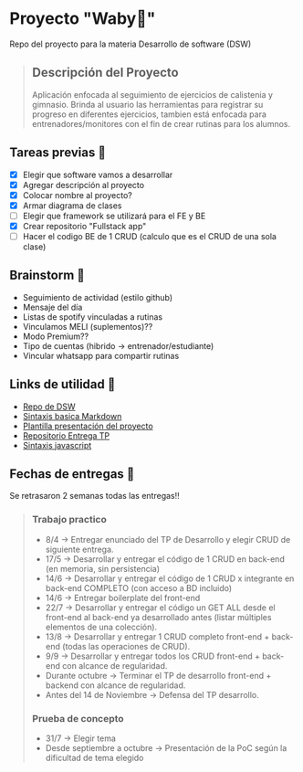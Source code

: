 # Proyecto "Waby🦾" 
Repo del proyecto para la materia Desarrollo de software (DSW)
> ## Descripción del Proyecto
> Aplicación enfocada al seguimiento de ejercicios de calistenia y gimnasio. Brinda al usuario las herramientas para registrar su progreso en diferentes ejercicios, tambien está enfocada para entrenadores/monitores con el fin de crear rutinas para los alumnos. 

## Tareas previas 📃
- [x] Elegir que software vamos a desarrollar
- [x] Agregar descripción al proyecto
- [x] Colocar nombre al proyecto?
- [x] Armar diagrama de clases
- [ ] Elegir que framework se utilizará para el FE y BE
- [x] Crear repositorio "Fullstack app"
- [ ] Hacer el codigo BE de 1 CRUD (calculo que es el CRUD de una sola clase)

## Brainstorm 🧠 
- Seguimiento de actividad (estilo github)
- Mensaje del día
- Listas de spotify vinculadas a rutinas
- Vinculamos MELI (suplementos)??
- Modo Premium??
- Tipo de cuentas (hibrido -> entrenador/estudiante)
- Vincular whatsapp para compartir rutinas

## Links de utilidad 🔗
- <a href = "https://github.com/utnfrrodsw/desarrollo-de-software" target = "_blank">Repo de DSW</a>
- <a href = "https://www.markdownguide.org/basic-syntax/#blockquotes-with-other-elements" target = "_blank">Sintaxis basica Markdown</a>
- <a href ="https://github.com/utnfrrodsw/tp/blob/main/proposal.md">Plantilla presentación del proyecto</a>
- <a href = "https://github.com/FR4NKK0/WabyAPP">Repositorio Entrega TP</a>
- <a href = "https://github.com/airbnb/javascript">Sintaxis javascript</a>

 ## Fechas de entregas 📅
 Se retrasaron 2 semanas todas las entregas‼️
> ### Trabajo practico 
> - 8/4 -> Entregar enunciado del TP de Desarrollo y elegir CRUD de siguiente entrega.
> - 17/5 -> Desarrollar y entregar el código de 1 CRUD en back-end (en memoria, sin persistencia)
> - 14/6 -> Desarrollar y entregar el código de 1 CRUD x integrante en back-end COMPLETO (con acceso a BD incluido)
> - 14/6 -> Entregar boilerplate del front-end
> - 22/7 -> Desarrollar y entregar el código un GET ALL desde el front-end al back-end ya desarrollado antes (listar múltiples elementos de una colección).
> - 13/8 -> Desarrollar y entregar 1 CRUD completo front-end + back-end (todas las operaciones de CRUD).
> - 9/9 -> Desarrollar y entregar todos los CRUD front-end + back-end con alcance de regularidad.
> - Durante octubre -> Terminar el TP de desarrollo front-end + backend con alcance de regularidad.
> - Antes del 14 de Noviembre -> Defensa del TP desarrollo.
> ### Prueba de concepto
> - 31/7 -> Elegir tema
> - Desde septiembre a octubre -> Presentación de la PoC según la dificultad de tema elegido
